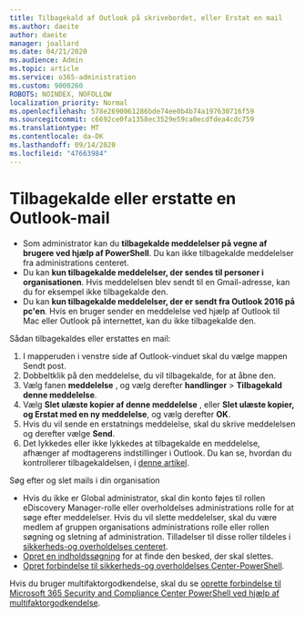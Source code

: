 ```yaml
---
title: Tilbagekald af Outlook på skrivebordet, eller Erstat en mail
ms.author: daeite
author: daeite
manager: joallard
ms.date: 04/21/2020
ms.audience: Admin
ms.topic: article
ms.service: o365-administration
ms.custom: 9000260
ROBOTS: NOINDEX, NOFOLLOW
localization_priority: Normal
ms.openlocfilehash: 578e2690061286bde74ee0b4b74a197630716f59
ms.sourcegitcommit: c6692ce0fa1358ec3529e59ca0ecdfdea4cdc759
ms.translationtype: MT
ms.contentlocale: da-DK
ms.lasthandoff: 09/14/2020
ms.locfileid: "47663984"
---
```

# <a name="recall-or-replace-an-outlook-email-message"></a>Tilbagekalde eller erstatte en Outlook-mail

- Som administrator kan du **tilbagekalde meddelelser på vegne af brugere ved hjælp af PowerShell**. Du kan ikke tilbagekalde meddelelser fra administrations centeret.
- Du kan **kun tilbagekalde meddelelser, der sendes til personer i organisationen**. Hvis meddelelsen blev sendt til en Gmail-adresse, kan du for eksempel ikke tilbagekalde den.
- Du kan **kun tilbagekalde meddelelser, der er sendt fra Outlook 2016 på pc'en**. Hvis en bruger sender en meddelelse ved hjælp af Outlook til Mac eller Outlook på internettet, kan du ikke tilbagekalde den.

Sådan tilbagekaldes eller erstattes en mail:

1. I mapperuden i venstre side af Outlook-vinduet skal du vælge mappen Sendt post.
1. Dobbeltklik på den meddelelse, du vil tilbagekalde, for at åbne den.
1. Vælg fanen **meddelelse** , og vælg derefter **handlinger**  >  **Tilbagekald denne meddelelse**.
1. Vælg **Slet ulæste kopier af denne meddelelse** , eller **Slet ulæste kopier, og Erstat med en ny meddelelse**, og vælg derefter **OK**.
1. Hvis du vil sende en erstatnings meddelelse, skal du skrive meddelelsen og derefter vælge **Send**.
1. Det lykkedes eller ikke lykkedes at tilbagekalde en meddelelse, afhænger af modtagerens indstillinger i Outlook. Du kan se, hvordan du kontrollerer tilbagekaldelsen, i [denne artikel](https://support.office.com/article/35027f88-d655-4554-b4f8-6c0729a723a0).

Søg efter og slet mails i din organisation

- Hvis du ikke er Global administrator, skal din konto føjes til rollen eDiscovery Manager-rolle eller overholdelses administrations rolle for at søge efter meddelelser. Hvis du vil slette meddelelser, skal du være medlem af gruppen organisations administrations rolle eller rollen søgning og sletning af administration. Tilladelser til disse roller tildeles i [sikkerheds-og overholdelses centeret](https://go.microsoft.com/fwlink/?linkid=2083731).
- [Opret en indholdssøgning](https://docs.microsoft.com/microsoft-365/compliance/content-search) for at finde den besked, der skal slettes.
- [Opret forbindelse til sikkerheds-og overholdelses Center-PowerShell](https://docs.microsoft.com/powershell/exchange/office-365-scc/connect-to-scc-powershell/connect-to-scc-powershell?view=exchange-ps).

Hvis du bruger multifaktorgodkendelse, skal du se [oprette forbindelse til Microsoft 365 Security and Compliance Center PowerShell ved hjælp af multifaktorgodkendelse](https://docs.microsoft.com/powershell/exchange/office-365-scc/connect-to-scc-powershell/mfa-connect-to-scc-powershell?view=exchange-ps).
